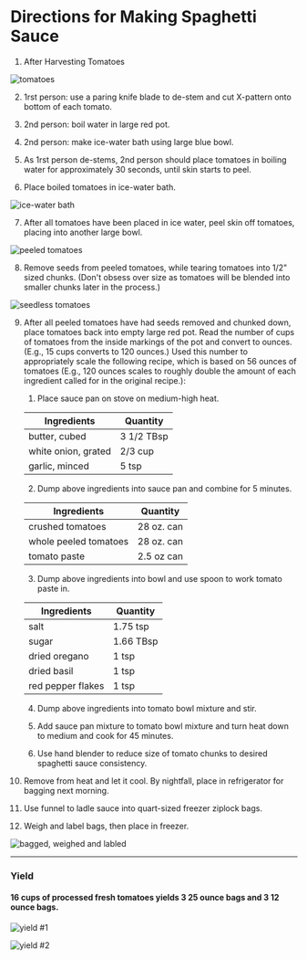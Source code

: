 # Directions for Making Spaghetti Sauce

1. After Harvesting Tomatoes

![tomatoes](./pics/01.png "Tomatoes")

2. 1rst person: use a paring knife blade to de-stem and cut X-pattern onto bottom of each tomato.

3. 2nd person: boil water in large red pot.
4. 2nd person: make ice-water bath using large blue bowl.
5. As 1rst person de-stems, 2nd person should place tomatoes in boiling water for approximately 30 seconds, until skin starts to peel.
6. Place boiled tomatoes in ice-water bath.

![ice-water bath](./pics/02.png "Ice-water Bath")

7. After all tomatoes have been placed in ice water, peel skin off tomatoes, placing into another large bowl.

![peeled tomatoes](./pics/03.png "Peeled Tomatoes")

8. Remove seeds from peeled tomatoes, while tearing tomatoes into 1/2" sized chunks. (Don't obsess over size as tomatoes will be blended into smaller chunks later in the process.)

![seedless tomatoes](./pics/04.png "Seedless Tomatoes")

9. After all peeled tomatoes have had seeds removed and chunked down, place tomatoes back into empty large red pot. Read the number of cups of tomatoes from the inside markings of the pot and convert to ounces. (E.g., 15 cups converts to 120 ounces.) Used this number to appropriately scale the following recipe, which is based on 56 ounces of tomatoes (E.g., 120 ounces scales to roughly double the amount of each ingredient called for in the original recipe.):

   1. Place sauce pan on stove on medium-high heat.
   
   |     Ingredients     |  Quantity  |
   |---------------------|------------|
   | butter, cubed       | 3 1/2 TBsp | 
   | white onion, grated | 2/3 cup    |
   | garlic, minced      | 5 tsp      |

   2. Dump above ingredients into sauce pan and combine for 5 minutes.
   
   |      Ingredients      |  Quantity  |
   |-----------------------|------------|
   | crushed tomatoes      | 28 oz. can | 
   | whole peeled tomatoes | 28 oz. can |
   | tomato paste          | 2.5 oz can |

   3. Dump above ingredients into bowl and use spoon to work tomato paste in.

   |      Ingredients      |  Quantity  |
   |-----------------------|------------|
   | salt                  | 1.75 tsp   | 
   | sugar                 | 1.66 TBsp  |
   | dried oregano         | 1 tsp      |
   | dried basil           | 1 tsp      |
   | red pepper flakes     | 1 tsp      |

   4. Dump above ingredients into tomato bowl mixture and stir.

   5. Add sauce pan mixture to tomato bowl mixture and turn heat down to medium and cook for 45 minutes.

   6. Use hand blender to reduce size of tomato chunks to desired spaghetti sauce consistency.

10. Remove from heat and let it cool. By nightfall, place in refrigerator for bagging next morning.

11. Use funnel to ladle sauce into quart-sized freezer ziplock bags. 

12. Weigh and label bags, then place in freezer.

![bagged, weighed and labled](./pics/05.png "Bagged, Weighed and Labled")

--- 

### Yield

#### 16 cups of processed fresh tomatoes yields 3 25 ounce bags and 3 12 ounce bags.

![yield #1](./pics/06.png "Yield #1")


![yield #2](./pics/07.png "Yield #2")